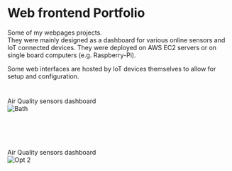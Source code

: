 # Web frontend **Portfolio**

Some of my webpages projects. <br />
They were mainly designed as a dashboard for various online sensors and IoT connected devices.
They were deployed on AWS EC2 servers or on single board computers (e.g. Raspberry-Pi).

Some web interfaces are hosted by IoT devices themselves to allow for setup and configuration.

#
#

Air Quality sensors dashboard <br />
![Bath](https://user-images.githubusercontent.com/29917546/100623468-e2b3a880-332a-11eb-8112-fa13a2114be2.jpg) <br /> <br /> <br /> <br /> <br />

Air Quality sensors dashboard <br />
![Opt 2](https://user-images.githubusercontent.com/29917546/100623812-548bf200-332b-11eb-9d02-b270de23add2.jpg) <br /> <br /> <br /> <br /> <br />

